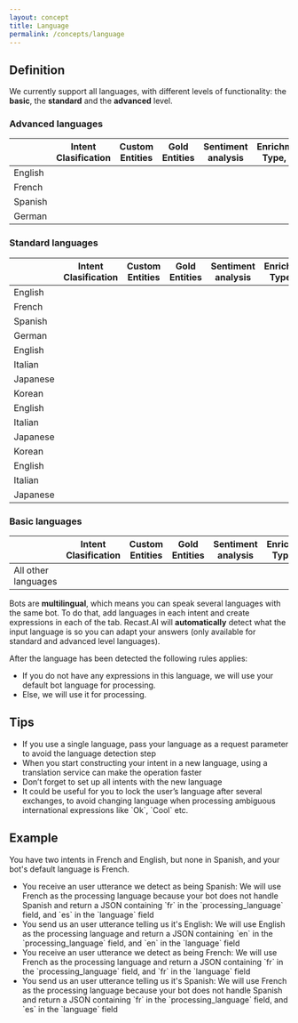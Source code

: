 ```yaml
---
layout: concept
title: Language
permalink: /concepts/language
---
```


## Definition
We currently support all languages, with different levels of functionality: the **basic**, the **standard** and the **advanced** level.

### Advanced languages

<table class="mb3">
    <thead>
    <tr>
        <th width="25%"></th>
        <th>Intent Clasification</th>
        <th>Custom Entities</th>
        <th>Gold Entities</th>
        <th>Sentiment analysis</th>
        <th>Enrichment, Type, Act</th>
        <th>Language detection</th>
    </tr>
    </thead>
    <tbody>
    <tr>
        <td><span class="flag-icon flag-icon-gb m1"></span> English</td>
        <td><i class="c-blue-500 ion-md-checkmark-circle"></i></td>
        <td><i class="c-blue-500 ion-md-checkmark-circle"></i></td>
        <td><i class="c-blue-500 ion-md-checkmark-circle"></i></td>
        <td><i class="c-blue-500 ion-md-checkmark-circle"></i></td>
        <td><i class="c-blue-500 ion-md-checkmark-circle"></i></td>
        <td><i class="c-blue-500 ion-md-checkmark-circle"></i></td>
    </tr>
    <tr>
        <td><span class="flag-icon flag-icon-fr m1"></span> French</td>
        <td><i class="c-blue-500 ion-md-checkmark-circle"></i></td>
        <td><i class="c-blue-500 ion-md-checkmark-circle"></i></td>
        <td><i class="c-blue-500 ion-md-checkmark-circle"></i></td>
        <td><i class="c-blue-500 ion-md-checkmark-circle"></i></td>
        <td><i class="c-blue-500 ion-md-checkmark-circle"></i></td>
        <td><i class="c-blue-500 ion-md-checkmark-circle"></i></td>
    </tr>
    <tr>
        <td><span class="flag-icon flag-icon-es m1"></span> Spanish</td>
        <td><i class="c-blue-500 ion-md-checkmark-circle"></i></td>
        <td><i class="c-blue-500 ion-md-checkmark-circle"></i></td>
        <td><i class="c-blue-500 ion-md-checkmark-circle"></i></td>
        <td><i class="c-blue-500 ion-md-checkmark-circle"></i></td>
        <td><i class="c-blue-500 ion-md-checkmark-circle"></i></td>
        <td><i class="c-blue-500 ion-md-checkmark-circle"></i></td>
        </tr>
    <tr>
        <td><span class="flag-icon flag-icon-de m1"></span> German</td>
        <td><i class="c-blue-500 ion-md-checkmark-circle"></i></td>
        <td><i class="c-blue-500 ion-md-checkmark-circle"></i></td>
        <td><i class="c-blue-500 ion-md-checkmark-circle"></i></td>
        <td><i class="c-blue-500 ion-md-checkmark-circle"></i></td>
        <td><i class="c-blue-500 ion-md-checkmark-circle"></i></td>
        <td><i class="c-blue-500 ion-md-checkmark-circle"></i></td>
    </tr>
    </tbody>
</table>

### Standard languages

<table class="mb3">
    <thead>
    <tr>
        <th width="25%"></th>
        <th>Intent Clasification</th>
        <th>Custom Entities</th>
        <th>Gold Entities</th>
        <th>Sentiment analysis</th>
        <th>Enrichment, Type, Act</th>
        <th>Language detection</th>
    </tr>
    </thead>
    <tbody>
    <tr>
        <td><span class="flag-icon flag-icon-sa m1"></span> English</td>
        <td><i class="c-blue-500 ion-md-checkmark-circle"></i></td>
        <td><i class="c-blue-500 ion-md-checkmark-circle"></i></td>
        <td><i class="c-grey-400 ion-md-close"></i></td>
        <td><i class="c-grey-400 ion-md-close"></i></td>
        <td><i class="c-blue-500 ion-md-checkmark-circle"></i></td>
        <td><i class="c-blue-500 ion-md-checkmark-circle"></i></td>
    </tr>
    <tr>
        <td><span class="flag-icon flag-icon-ct m1"></span> French</td>
        <td><i class="c-blue-500 ion-md-checkmark-circle"></i></td>
        <td><i class="c-blue-500 ion-md-checkmark-circle"></i></td>
        <td><i class="c-grey-400 ion-md-close"></i></td>
        <td><i class="c-grey-400 ion-md-close"></i></td>
        <td><i class="c-blue-500 ion-md-checkmark-circle"></i></td>
        <td><i class="c-blue-500 ion-md-checkmark-circle"></i></td>
    </tr>
    <tr>
        <td><span class="flag-icon flag-icon-dk m1"></span> Spanish</td>
        <td><i class="c-blue-500 ion-md-checkmark-circle"></i></td>
        <td><i class="c-blue-500 ion-md-checkmark-circle"></i></td>
        <td><i class="c-grey-400 ion-md-close"></i></td>
        <td><i class="c-grey-400 ion-md-close"></i></td>
        <td><i class="c-blue-500 ion-md-checkmark-circle"></i></td>
        <td><i class="c-blue-500 ion-md-checkmark-circle"></i></td>
        </tr>
    <tr>
        <td><span class="flag-icon flag-icon-fi m1"></span> German</td>
        <td><i class="c-blue-500 ion-md-checkmark-circle"></i></td>
        <td><i class="c-blue-500 ion-md-checkmark-circle"></i></td>
        <td><i class="c-grey-400 ion-md-close"></i></td>
        <td><i class="c-grey-400 ion-md-close"></i></td>
        <td><i class="c-blue-500 ion-md-checkmark-circle"></i></td>
        <td><i class="c-blue-500 ion-md-checkmark-circle"></i></td>
    </tr>
    <tr>
        <td><span class="flag-icon flag-icon-in m1"></span> English</td>
        <td><i class="c-blue-500 ion-md-checkmark-circle"></i></td>
        <td><i class="c-blue-500 ion-md-checkmark-circle"></i></td>
        <td><i class="c-grey-400 ion-md-close"></i></td>
        <td><i class="c-grey-400 ion-md-close"></i></td>
        <td><i class="c-blue-500 ion-md-checkmark-circle"></i></td>
        <td><i class="c-blue-500 ion-md-checkmark-circle"></i></td>
    </tr>
    <tr>
        <td><span class="flag-icon flag-icon-it m1"></span> Italian</td>
        <td><i class="c-blue-500 ion-md-checkmark-circle"></i></td>
        <td><i class="c-blue-500 ion-md-checkmark-circle"></i></td>
        <td><i class="c-grey-400 ion-md-close"></i></td>
        <td><i class="c-grey-400 ion-md-close"></i></td>
        <td><i class="c-blue-500 ion-md-checkmark-circle"></i></td>
        <td><i class="c-blue-500 ion-md-checkmark-circle"></i></td>
    </tr>
    <tr>
        <td><span class="flag-icon flag-icon-jp m1"></span> Japanese</td>
        <td><i class="c-blue-500 ion-md-checkmark-circle"></i></td>
        <td><i class="c-blue-500 ion-md-checkmark-circle"></i></td>
        <td><i class="c-grey-400 ion-md-close"></i></td>
        <td><i class="c-grey-400 ion-md-close"></i></td>
        <td><i class="c-blue-500 ion-md-checkmark-circle"></i></td>
        <td><i class="c-blue-500 ion-md-checkmark-circle"></i></td>
        </tr>
    <tr>
        <td><span class="flag-icon flag-icon-kr m1"></span> Korean</td>
        <td><i class="c-blue-500 ion-md-checkmark-circle"></i></td>
        <td><i class="c-blue-500 ion-md-checkmark-circle"></i></td>
        <td><i class="c-grey-400 ion-md-close"></i></td>
        <td><i class="c-grey-400 ion-md-close"></i></td>
        <td><i class="c-blue-500 ion-md-checkmark-circle"></i></td>
        <td><i class="c-blue-500 ion-md-checkmark-circle"></i></td>
    </tr>
    <tr>
        <td><span class="flag-icon flag-icon-no m1"></span> English</td>
        <td><i class="c-blue-500 ion-md-checkmark-circle"></i></td>
        <td><i class="c-blue-500 ion-md-checkmark-circle"></i></td>
        <td><i class="c-grey-400 ion-md-close"></i></td>
        <td><i class="c-grey-400 ion-md-close"></i></td>
        <td><i class="c-blue-500 ion-md-checkmark-circle"></i></td>
        <td><i class="c-blue-500 ion-md-checkmark-circle"></i></td>
    </tr>
    <tr>
        <td><span class="flag-icon flag-icon-nl m1"></span> Italian</td>
        <td><i class="c-blue-500 ion-md-checkmark-circle"></i></td>
        <td><i class="c-blue-500 ion-md-checkmark-circle"></i></td>
        <td><i class="c-grey-400 ion-md-close"></i></td>
        <td><i class="c-grey-400 ion-md-close"></i></td>
        <td><i class="c-blue-500 ion-md-checkmark-circle"></i></td>
        <td><i class="c-blue-500 ion-md-checkmark-circle"></i></td>
    </tr>
    <tr>
        <td><span class="flag-icon flag-icon-pl m1"></span> Japanese</td>
        <td><i class="c-blue-500 ion-md-checkmark-circle"></i></td>
        <td><i class="c-blue-500 ion-md-checkmark-circle"></i></td>
        <td><i class="c-grey-400 ion-md-close"></i></td>
        <td><i class="c-grey-400 ion-md-close"></i></td>
        <td><i class="c-blue-500 ion-md-checkmark-circle"></i></td>
        <td><i class="c-blue-500 ion-md-checkmark-circle"></i></td>
        </tr>
    <tr>
        <td><span class="flag-icon flag-icon-pt m1"></span> Korean</td>
        <td><i class="c-blue-500 ion-md-checkmark-circle"></i></td>
        <td><i class="c-blue-500 ion-md-checkmark-circle"></i></td>
        <td><i class="c-grey-400 ion-md-close"></i></td>
        <td><i class="c-grey-400 ion-md-close"></i></td>
        <td><i class="c-blue-500 ion-md-checkmark-circle"></i></td>
        <td><i class="c-blue-500 ion-md-checkmark-circle"></i></td>
    </tr>
    <tr>
        <td><span class="flag-icon flag-icon-ru m1"></span> English</td>
        <td><i class="c-blue-500 ion-md-checkmark-circle"></i></td>
        <td><i class="c-blue-500 ion-md-checkmark-circle"></i></td>
        <td><i class="c-grey-400 ion-md-close"></i></td>
        <td><i class="c-grey-400 ion-md-close"></i></td>
        <td><i class="c-blue-500 ion-md-checkmark-circle"></i></td>
        <td><i class="c-blue-500 ion-md-checkmark-circle"></i></td>
    </tr>
    <tr>
        <td><span class="flag-icon flag-icon-se m1"></span> Italian</td>
        <td><i class="c-blue-500 ion-md-checkmark-circle"></i></td>
        <td><i class="c-blue-500 ion-md-checkmark-circle"></i></td>
        <td><i class="c-grey-400 ion-md-close"></i></td>
        <td><i class="c-grey-400 ion-md-close"></i></td>
        <td><i class="c-blue-500 ion-md-checkmark-circle"></i></td>
        <td><i class="c-blue-500 ion-md-checkmark-circle"></i></td>
    </tr>
    <tr>
        <td><span class="flag-icon flag-icon-cn m1"></span> Japanese</td>
        <td><i class="c-blue-500 ion-md-checkmark-circle"></i></td>
        <td><i class="c-blue-500 ion-md-checkmark-circle"></i></td>
        <td><i class="c-grey-400 ion-md-close"></i></td>
        <td><i class="c-grey-400 ion-md-close"></i></td>
        <td><i class="c-blue-500 ion-md-checkmark-circle"></i></td>
        <td><i class="c-blue-500 ion-md-checkmark-circle"></i></td>
     </tr>
    </tbody>
</table>

### Basic languages

<table class="mb3">
    <thead>
    <tr>
        <th width="25%"></th>
        <th>Intent Clasification</th>
        <th>Custom Entities</th>
        <th>Gold Entities</th>
        <th>Sentiment analysis</th>
        <th>Enrichment, Type, Act</th>
        <th>Language detection</th>
    </tr>
    </thead>
    <tbody>
    <tr>
        <td>All other languages</td>
        <td><i class="c-blue-500 ion-md-checkmark-circle"></i></td>
        <td><i class="c-blue-500 ion-md-checkmark-circle"></i></td>
        <td><i class="c-grey-400 ion-md-close"></i></td>
        <td><i class="c-grey-400 ion-md-close"></i></td>
        <td><i class="c-grey-400 ion-md-close"></i></td>
        <td><i class="c-grey-400 ion-md-close"></i></td>
    </tr>
    </tbody>
</table>



Bots are **multilingual**, which means you can speak several languages with the same bot.
To do that, add languages in each intent and create expressions in each of the tab. Recast.AI will **automatically** detect what the input language is so you can adapt your answers (only available for standard and advanced level languages).

After the language has been detected the following rules applies:
* If you do not have any expressions in this language, we will use your default bot language for processing.
* Else, we will use it for processing.

## Tips
* If you use a single language, pass your language as a request parameter to avoid the language detection step
* When you start constructing your intent in a new language, using a translation service can make the operation faster
* Don’t forget to set up all intents with the new language
* It could be useful for you to lock the user’s language after several exchanges, to avoid changing language when processing ambiguous international expressions like \`Ok\`,  \`Cool\` etc.

## Example
You have two intents in French and English, but none in Spanish, and your bot's default language is French.
* You receive an user utterance we detect as being Spanish:
We will use French as the processing language because your bot does not handle Spanish and return a JSON containing \`fr\` in the \`processing_language\` field, and \`es\` in the \`language\` field
* You send us an user utterance telling us it's English:
We will use English as the processing language and return a JSON containing \`en\` in the \`processing_language\` field, and \`en\` in the \`language\` field
* You receive an user utterance we detect as being French:
We will use French as the processing language and return a JSON containing \`fr\` in the \`processing_language\` field, and \`fr\` in the \`language\` field
* You send us an user utterance telling us it's Spanish:
We will use French as the processing language because your bot does not handle Spanish and return a JSON containing \`fr\` in the \`processing_language\` field, and \`es\` in the \`language\` field

